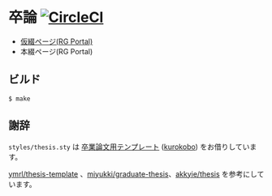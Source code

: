 # 卒論 [![CircleCI](https://circleci.com/gh/akkyie/thesis.svg?style=svg)](https://circleci.com/gh/akkyie/thesis)
- [仮綴ページ(RG Portal)](https://portal.sfc.wide.ad.jp/meetings/2021f/gp2_pre-submission/masatora)
- 本綴ページ(RG Portal)

## ビルド

```shell
$ make
```

## 謝辞

`styles/thesis.sty` は [卒業論文用テンプレート](http://wiki.kurokobo.com/index.php?LaTeX) ([kurokobo](http://twitter.com/kurokobo)) をお借りしています。

[ymrl/thesis-template](https://github.com/ymrl/thesis-template) 、[miyukki/graduate-thesis](https://github.com/miyukki/graduate-thesis)、[akkyie/thesis](https://github.com/akkyie/thesis) を参考にしています。
